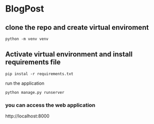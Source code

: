 # BlogPost

## clone the repo and create virtual enviroment 

```
python -m venv venv
```

## Activate virtual environment and install requirements file

```
pip instal -r requirements.txt
```

run the application

```
python manage.py runserver
```

### you can access the web application 
http://localhost:8000
